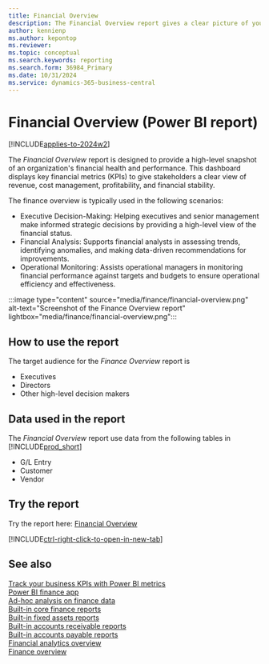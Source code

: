 ```yaml
---
title: Financial Overview
description: The Financial Overview report gives a clear picture of your organization's finance activities.
author: kennienp
ms.author: kepontop
ms.reviewer:
ms.topic: conceptual
ms.search.keywords: reporting
ms.search.form: 36984_Primary
ms.date: 10/31/2024
ms.service: dynamics-365-business-central
---
```


# Financial Overview (Power BI report)

[!INCLUDE[applies-to-2024w2](includes/applies-to-2024w2.md)]

The *Financial Overview* report is designed to provide a high-level snapshot of an organization's financial health and performance. This dashboard displays key financial metrics (KPIs) to give stakeholders a clear view of revenue, cost management, profitability, and financial stability. 

The finance overview is typically used in the following scenarios:

- Executive Decision-Making: Helping executives and senior management make informed strategic decisions by providing a high-level view of the financial status.
- Financial Analysis: Supports financial analysts in assessing trends, identifying anomalies, and making data-driven recommendations for improvements.
- Operational Monitoring: Assists operational managers in monitoring financial performance against targets and budgets to ensure operational efficiency and effectiveness.

:::image type="content" source="media/finance/financial-overview.png" alt-text="Screenshot of the Finance Overview report" lightbox="media/finance/financial-overview.png":::

## How to use the report

The target audience for the *Finance Overview* report is
- Executives
- Directors
- Other high-level decision makers

<!-- ## Key Performance Indicators (KPIs)

The *Financial Overview* report includes the following KPIs and measures: 

- [**Revenue**](####)
- [**Net Profit**](####)
- [**Net Profit Margin**](####)
- [**Assets**](####)
- [**Days Sales Outstanding**](####)
- [**Days Sales Of Inventory**](####)
- [**Days Payable Outstanding**](####) -->


## Data used in the report

The *Financial Overview* report use data from the following tables in [!INCLUDE[prod_short](includes/prod_short.md)]

- G/L Entry
- Customer
- Vendor


## Try the report

Try the report here: [Financial Overview](https://businesscentral.dynamics.com?page=36984)

[!INCLUDE[ctrl-right-click-to-open-in-new-tab](includes/ctrl-right-click-to-open-in-new-tab.md)]


## See also

[Track your business KPIs with Power BI metrics](track-kpis-with-power-bi-metrics.md)   
[Power BI finance app](finance-powerbi-app.md)   
[Ad-hoc analysis on finance data](ad-hoc-analysis-finance.md)   
[Built-in core finance reports](finance-reports.md)  
[Built-in fixed assets reports](fa-reports.md)  
[Built-in accounts receivable reports](receivables-reports.md)  
[Built-in accounts payable reports](payables-reports.md)  
[Financial analytics overview](bi.md)   
[Finance overview](finance.md)    
